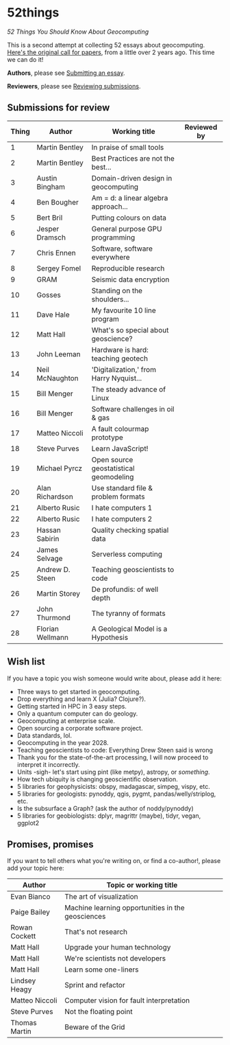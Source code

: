 # 52things
_52 Things You Should Know About Geocomputing_

This is a second attempt at collecting 52 essays about geocomputing. [Here's the original call for papers](https://agilescientific.com/blog/2014/12/29/geocomputing-call-for-papers), from a little over 2 years ago. This time we can do it!

**Authors**, please see [Submitting an essay](Submitting_an_essay.md).

**Reviewers**, please see [Reviewing submissions](Reviewing_submissions.md).

## Submissions for review

| Thing | Author           | Working title                       | Reviewed by |
| ----- | ---------------- | ----------------------------------- | ----------- |
|    1  | Martin Bentley   | In praise of small tools            |             |
|    2  | Martin Bentley   | Best Practices are not the best...  |             |
|    3  | Austin Bingham   | Domain-driven design in geocomputing|             |
|    4  | Ben Bougher      | Am = d: a linear algebra approach...|             |
|    5  | Bert Bril        | Putting colours on data             |             |
|    6  | Jesper Dramsch   | General purpose GPU programming     |             |
|    7  | Chris Ennen      | Software, software everywhere       |             |
|    8  | Sergey Fomel     | Reproducible research               |             |
|    9  | GRAM             | Seismic data encryption             |             |
|   10  | Gosses           | Standing on the shoulders...        |             | 
|   11  | Dave Hale        | My favourite 10 line program        |             |
|   12  | Matt Hall        | What's so special about geoscience? |             | 
|   13  | John Leeman      | Hardware is hard: teaching geotech  |             |
|   14  | Neil McNaughton  | 'Digitalization,' from Harry Nyquist... |         |
|   15  | Bill Menger      | The steady advance of Linux         |             |
|   16  | Bill Menger      | Software challenges in oil & gas    |             |
|   17  | Matteo Niccoli   | A fault colourmap prototype         |             |
|   18  | Steve Purves     | Learn JavaScript!                   |             |
|   19  | Michael Pyrcz    | Open source geostatistical geomodeling |          |
|   20  | Alan Richardson  | Use standard file & problem formats |             |
|   21  | Alberto Rusic    | I hate computers 1                  |             |
|   22  | Alberto Rusic    | I hate computers 2                  |             |
|   23  | Hassan Sabirin   | Quality checking spatial data       |             |
|   24  | James Selvage    | Serverless computing                |             |
|   25  | Andrew D. Steen  | Teaching geoscientists to code      |             |
|   26  | Martin Storey    | De profundis: of well depth         |             |
|   27  | John Thurmond    | The tyranny of formats              |             |   
|   28  | Florian Wellmann | A Geological Model is a Hypothesis  |             |

## Wish list

If you have a topic you wish someone would write about, please add it here:

- Three ways to get started in geocomputing.
- Drop everything and learn X (Julia? Clojure?).
- Getting started in HPC in 3 easy steps.
- Only a quantum computer can do geology.
- Geocomputing at enterprise scale.
- Open sourcing a corporate software project.
- Data standards, lol.
- Geocomputing in the year 2028.
- Teaching geoscientists to code: Everything Drew Steen said is wrong
- Thank you for the state-of-the-art processing, I will now proceed to interpret it incorrectly.
- Units -sigh- let's start using pint (like metpy), astropy, or _something_.
- How tech ubiquity is changing geoscientific observation.
- 5 libraries for geophysicists: obspy, madagascar, simpeg, vispy, etc.
- 5 libraries for geologists: pynoddy, qgis, pygmt, pandas/welly/striplog, etc.
- Is the subsurface a Graph? (ask the author of noddy/pynoddy)
- 5 libraries for geobiologists: dplyr, magrittr (maybe), tidyr, vegan, ggplot2

## Promises, promises

If you want to tell others what you're writing on, or find a co-author!, please add your topic here:

| Author           | Topic or working title                                |
| ---------------- | ----------------------------------------------------- |
| Evan Bianco      | The art of visualization                              |
| Paige Bailey     | Machine learning opportunities in the geosciences     |
| Rowan Cockett    | That's not research                                   |
| Matt Hall        | Upgrade your human technology                         |
| Matt Hall        | We're scientists not developers                       |
| Matt Hall        | Learn some one-liners                                 |
| Lindsey Heagy    | Sprint and refactor                                   |
| Matteo Niccoli   | Computer vision for fault interpretation              |
| Steve Purves     | Not the floating point                                |
| Thomas Martin    | Beware of the Grid                                    |
